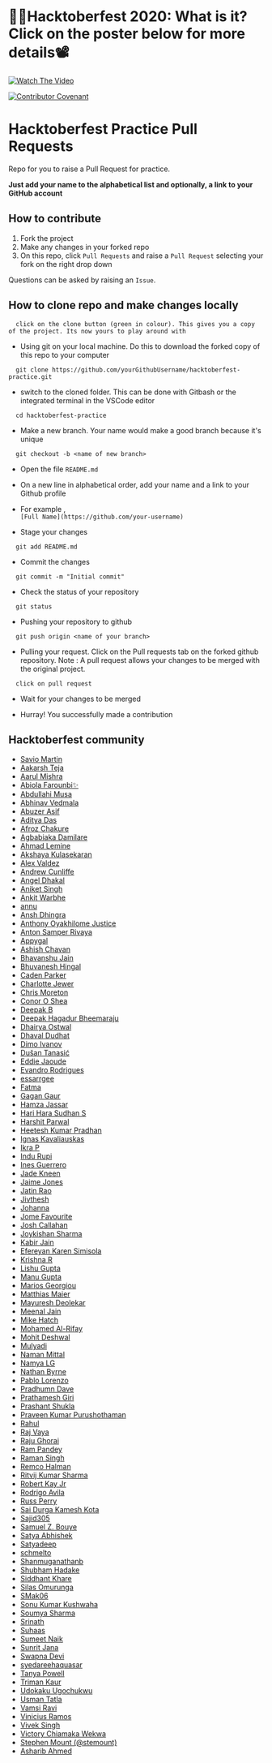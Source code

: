 # 👨‍💻Hacktoberfest 2020: What is it? Click on the poster below for more details📽

[![Watch The Video](https://hacktoberfest.digitalocean.com/og-hf-teaser.png)](https://youtu.be/XFLlakeNO10)

[![Contributor Covenant](https://img.shields.io/badge/Contributor%20Covenant-v2.0%20adopted-ff69b4.svg)](CODE_OF_CONDUCT.md)

# Hacktoberfest Practice Pull Requests

Repo for you to raise a Pull Request for practice.

**Just add your name to the alphabetical list and optionally, a link to your GitHub account**

## How to contribute

1. Fork the project
2. Make any changes in your forked repo
3. On this repo, click `Pull Requests` and raise a `Pull Request` selecting your fork on the right drop down

Questions can be asked by raising an `Issue`.

## How to clone repo and make changes locally

```
  click on the clone button (green in colour). This gives you a copy of the project. Its now yours to play around with
```

- Using git on your local machine. Do this to download the forked copy of this repo to your computer

```
  git clone https://github.com/yourGithubUsername/hacktoberfest-practice.git
```

- switch to the cloned folder. This can be done with Gitbash or the integrated terminal in the VSCode editor

```
  cd hacktoberfest-practice
```

- Make a new branch. Your name would make a good branch because it's unique

```
  git checkout -b <name of new branch>
```

- Open the file `README.md`

- On a new line in alphabetical order, add your name and a link to your Github profile

- For example ,  
  `[Full Name](https://github.com/your-username)`

- Stage your changes

```
  git add README.md
```

- Commit the changes

```
  git commit -m "Initial commit"
```

- Check the status of your repository

```
  git status
```

- Pushing your repository to github

```
  git push origin <name of your branch>
```

- Pulling your request. Click on the Pull requests tab on the forked github repository.
  Note : A pull request allows your changes to be merged with the original project.

```
  click on pull request
```

- Wait for your changes to be merged

- Hurray! You successfully made a contribution

## Hacktoberfest community

- [Savio Martin](https://github.com/saviomartin)
- [Aakarsh Teja](https://github.com/aakarshteja)
- [Aarul Mishra](https://github.com/Aarul14)
- [Abiola Farounbi✨](https://github.com/Abiola-Farounbi)
- [Abdullahi Musa](https://github.com/Abdullahi001)
- [Abhinav Vedmala](https://github.com/mrswagbhinav/)
- [Abuzer Asif](https://github.com/abuzerasif)
- [Aditya Das](https://github.com/ThatOneBlodeKid)
- [Afroz Chakure](https://github.com/afrozchakure)
- [Agbabiaka Damilare](https://github.com/AgbaD)
- [Ahmad Lemine](https://github.com/ahmadlemine/)
- [Akshaya Kulasekaran](https://github.com/AkshayaKulasekaran)
- [Alex Valdez](https://github.com/arevaldez)
- [Andrew Cunliffe](https://github.com/andrew-cunliffe)
- [Angel Dhakal](https://github.com/angeldhakal)
- [Aniket Singh](https://github.com/aniketsingh98571)
- [Ankit Warbhe](https://github.com/ankitwarbhe/)
- [annu](https://github.com/annu12340)
- [Ansh Dhingra](https://github.com/anshdhinhgra47)
- [Anthony Oyakhilome Justice](https://github.com/oyakhilomee)
- [Anton Samper Rivaya](https://github.com/antonsamper/)
- [Appygal](https://github.com/appygal)
- [Ashish Chavan](https://github.com/AshishChavan98)
- [Bhavanshu Jain](https://github.com/bhavanshu-1112)
- [Bhuvanesh Hingal](https://github.com/BhuvaneshHingal)
- [Caden Parker](https://github.com/Ne0nWinds)
- [Charlotte Jewer](https://github.com/Charlotte990)
- [Chris Moreton](https://github.com/chris-moreton/)
- [Conor O Shea](https://github.com/conoroshea1996)
- [Deepak B](https://github.com/sbdeepu09)
- [Deepak Hagadur Bheemaraju](https://github.com/deepakhb2)
- [Dhairya Ostwal](https://github.com/dhairyaostwal)
- [Dhaval Dudhat](https://github.com/dudhatdhavalm)
- [Dimo Ivanov](https://github.com/divanoff)
- [Dušan Tanasić](https://github.com/Duk4/)
- [Eddie Jaoude](https://github.com/eddiejaoude)
- [Evandro Rodrigues](https://github.com/evnrodr)
- [essarrgee](https://github.com/essarrgee)
- [Fatma](https://github.com/fatmab28)
- [Gagan Gaur](https://github.com/gagangaur)
- [Hamza Jassar](https://github.com/iJassar)
- [Hari Hara Sudhan S](https://github.com/HariSuriya520)
- [Harshit Parwal](https://github.com/harshitparwal)
- [Heetesh Kumar Pradhan](https://github.com/HeeteshSimon) 
- [Ignas Kavaliauskas](https://github.com/ignaskavaliauskas)
- [Ikra P](https://github.com/ikraP)
- [Indu Rupi](https://github.com/indurupi)
- [Ines Guerrero](https://github.com/inesgs12)
- [Jade Kneen](https://github.com/jadekneen)
- [Jaime Jones](https://github.com/jaime-lynn)
- [Jatin Rao](https://github.com/jatin2003)
- [Jivthesh](https://github.com/jivthesh)
- [Johanna](https://github.com/Johanna-hub)
- [Jome Favourite](https://github.com/jomefavourite)
- [Josh Callahan](https://github.com/joshcallahan)
- [Joykishan Sharma](https://github.com/JoykishanSharma)
- [Kabir Jain](https://github.com/kkkkkabir)
- [Efereyan Karen Simisola](https://github.com/KarenEfereyan)
- [Krishna R ](https://github.com/Krishna-Ravi)
- [Lishu Gupta](https://github.com/lishugupta652)
- [Manu Gupta](https://github.com/ManuGupta9780)
- [Marios Georgiou](https://github.com/MariosGeorgiou)
- [Matthias Maier](https://github.com/NukeTheFridge)
- [Mayuresh Deolekar](https://github.com/deolekarmayuresh)
- [Meenal Jain](https://github.com/meenal21)
- [Mike Hatch](https://github.com/mikeshatch)
- [Mohamed Al-Rifay](https://github.com/alrifay)
- [Mohit Deshwal](https://github.com/mohit01-beep)
- [Mulyadi](https://github.com/Urcane)
- [Naman Mittal](https://github.com/Namanmittal0007)
- [Namya LG](https://github.com/Namyalg)
- [Nathan Byrne](https://github.com/naefun/)
- [Pablo Lorenzo](https://github.com/Ll2NZ/)
- [Pradhumn Dave](https://github.com/davedevelopers)
- [Prathamesh Giri](https://github.com/Pratham31)
- [Prashant Shukla](https://github.com/prashantlv)
- [Praveen Kumar Purushothaman](https://github.com/praveenscience/)
- [Rahul](https://github.com/kohli6010)
- [Raj Vaya](https://github.com/rajvaya)
- [Raju Ghorai](https://github.com/coderj001)
- [Ram Pandey](https://github.com/ram2510)
- [Raman Singh](https://github.com/ramansingh189)
- [Remco Halman](https://github.com/remcohalman)
- [Ritvij Kumar Sharma](https://github.com/ritvij14)
- [Robert Kay Jr](https://github.com/RobertKayJr/)
- [Rodrigo Avila](https://github.com/rodrigo398)
- [Russ Perry](https://github.com/rperry99)
- [Sai Durga Kamesh Kota](https://github.com/ksdkamesh99)
- [Sajid305](https://github.com/Sajid305)
- [Samuel Z. Bouye](https://github.com/zamblebi)
- [Satya Abhishek](https://github.com/kashek85)
- [Satyadeep](https://github.com/satyaRF)
- [schmelto](https://github.com/schmelto)
- [Shanmuganathanb](https://github.com/Shanmuganathanb) 
- [Shubham Hadake](https://github.com/Shubham714)
- [Siddhant Khare](https://github.com/Siddhant-K-code)
- [Silas Omurunga](https://github.com/Simbadeveloper)
- [SMak06](https://github.com/SMak06)
- [Sonu Kumar Kushwaha](https://github.com/flyingsonu122)
- [Soumya Sharma](https://github.com/soumyaa1804)
- [Srinath](https://github.com/srinath1412001)
- [Suhaas](https://github.com/suhaaskataria)
- [Sumeet Naik](https://github.com/sumeetweb)
- [Sunrit Jana](https://github.com/janaSunrise)
- [Swapna Devi](https://github.com/Swapna804)
- [syedareehaquasar](https://github.com/syedareehaquasar)
- [Tanya Powell](https://github.com/tanyapowell)
- [Triman Kaur](https://github.com/Trimankaur)
- [Udokaku Ugochukwu](https://github.com/UdokaVrede)
- [Usman Tatla](https://github.com/iTatla1)
- [Vamsi Ravi](https://github.com/vamsi963601)
- [Vinicius Ramos](https://github.com/redrookie)
- [Vivek Singh](https://github.com/vivmost)
- [Victory Chiamaka Wekwa](https://github.com/VictoryWekwa)
- [Stephen Mount (@stemount)](https://github.com/stemount)
- [Asharib Ahmed](https://github.com/Asharib90)

